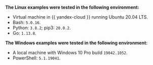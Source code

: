 **The Linux examples were tested in the following environment:**

- Virtual machine in {{ yandex-cloud }} running Ubuntu 20.04 LTS.
- Bash: `5.0.16`.
- Python: `3.8.2`; pip3: `20.0.2`.
- Go: `1.13.8`.

**The Windows examples were tested in the following environment:**

* A local machine with Windows 10 Pro build `19042.1052`.
* PowerShell: `5.1.19041`.

